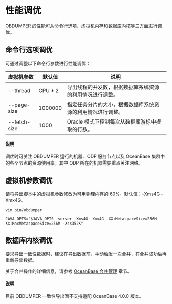 性能调优 
=========================

OBDUMPER 的性能可从命令行选项、虚拟机内存和数据库内核等三方面进行调优。

命令行选项调优 
----------------------------

可通过调整以下命令行参数进行性能调优：


|  **虚拟机参数**  |   默认值    |             说明              |
|-------------|----------|-----------------------------|
| --thread    | CPU \* 2 | 导出线程的并发数，根据数据库系统资源的利用情况进行调整。   |
| --page-size | 1000000    | 指定任务分片的大小，根据数据库系统资源的利用情况进行调整。 |
|--fetch-size|1000|Oracle 模式下控制每次从数据库游标中提取的行数。|

  <main id="notice" type='explain'>
    <h4>说明</h4>
    <p>调优时可关注 OBDUMPER 运行的机器、ODP 服务节点以及 OceanBase 集群中的各个节点的资源使用率。其中 ODP 所在的机器需要重点关注网络。</p>
  </main>

虚拟机参数调优 
----------------------------

请将导出脚本中的虚拟机参数修改为可用物理内存的 60%。默认值：-Xms4G -Xmx4G。

```shell
vim bin/obdumper

JAVA_OPTS="$JAVA_OPTS -server -Xms4G -Xmx4G -XX:MetaspaceSize=256M -XX:MaxMetaspaceSize=256M -Xss352K"
```



数据库内核调优 
----------------------------

要求导出一致性数据时，建议在导出数据前，手动触发一次合并，在合并成功后再重新导出数据。

关于合并操作的详细信息，请参考 [OceanBase 合并管理](https://www.oceanbase.com/docs/common-oceanbase-database-cn-10000000001701239) 章节。

  <main id="notice" type='explain'>
    <h4>说明</h4>
    <p>目前 OBDUMPER 一致性导出暂不支持适配 OceanBase 4.0.0 版本。</p>
  </main>
